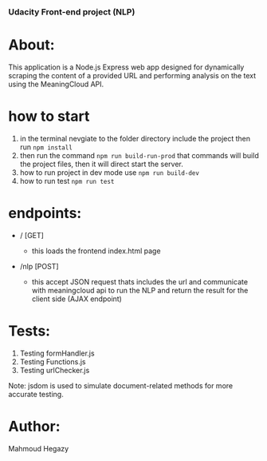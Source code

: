 ### Udacity Front-end project (NLP)

# About:
This application is a Node.js Express web app designed for dynamically scraping the content of a provided URL and performing analysis on the text using the MeaningCloud API.

# how to start
1. in the terminal nevgiate to the folder directory include the project then run ```npm install```
2. then run the command ```npm run build-run-prod``` that commands will build the project files, then it will direct start the server.
3. how to run project in dev mode use ```npm run build-dev```
4. how to run test ```npm run test```

# endpoints:

* / [GET]
    * this loads the frontend index.html page

* /nlp [POST]
    * this accept JSON request thats includes the url and communicate with meaningcloud api to run the NLP and return the result for the client side (AJAX endpoint)

# Tests:
1. Testing formHandler.js
2. Testing Functions.js
3. Testing urlChecker.js

Note: jsdom is used to simulate document-related methods for more accurate testing.

# Author:
Mahmoud Hegazy